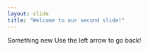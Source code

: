 ```yaml
--- 
layout: slide 
title: "Welcome to our second slide!" 
---
```

Something new 
Use the left arrow to go back! 
